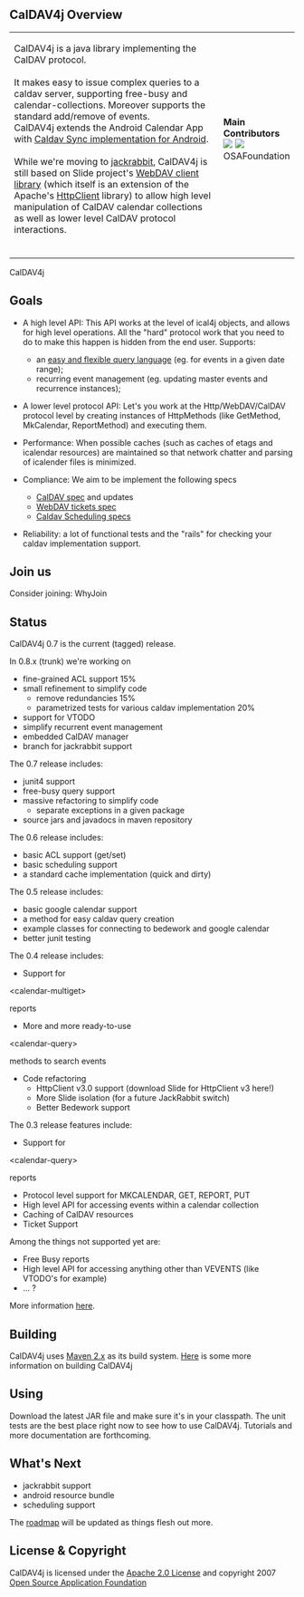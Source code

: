 ## CalDAV4j Overview ##

<table><tr><td>

CalDAV4j is a java library implementing the CalDAV protocol. <br>
<br>
It makes easy to issue complex queries to a caldav server, supporting free-busy and calendar-collections. Moreover supports the standard add/remove of events.<br>
CalDAV4j extends the Android Calendar App with  <a href='BuildAndroid.md'>Caldav Sync implementation for Android</a>.<br>
<br>
While we're moving to <a href='http://jackrabbit.apache.org/jackrabbit-webdav-library.html'>jackrabbit</a>, CalDAV4j is still  based on Slide project's <a href='http://jakarta.apache.org/slide/webdav-client.html'>WebDAV client library</a> (which itself is an extension of the Apache's <a href='http://jakarta.apache.org/commons/httpclient/'>HttpClient</a> library) to allow high level manipulation of CalDAV calendar collections as well as lower level CalDAV protocol interactions.<br>
<br>
</td><td width='15%'>
<b>Main Contributors</b><br />
<a href='http://www.babel.it/en.html'><img src='http://www.babel.it/templates/rt_panacea_j15/images/logo/light/logo.png' /></a>
<a href='http://www.osafoundation.org'><img src='http://upload.wikimedia.org/wikipedia/commons/5/57/Chandler-superdog.png' /></a> OSAFoundation<br>
<br>
</td></tr></table>

CalDAV4j

## Goals ##

  * A high level API: This API works at the level of ical4j objects, and allows for high level operations. All the "hard" protocol work that you need to do to make this happen is hidden from the end user. Supports:
    * an [easy and flexible query language](CreateCaldavQuery.md) (eg. for events in a given date range);
    * recurring event management (eg. updating master events and recurrence instances);

  * A lower level protocol API: Let's you work at the Http/WebDAV/CalDAV protocol level by creating instances of HttpMethods (like GetMethod, MkCalendar, ReportMethod) and executing them.

  * Performance: When possible caches (such as caches of etags and icalendar resources) are maintained so that network chatter and parsing of icalender files is minimized.

  * Compliance: We aim to be implement the following specs
    * [CalDAV spec](http://tools.ietf.org/html/rfc4791) and updates
    * [WebDAV tickets spec](http://www.sharemation.com/~milele/public/dav/draft-ito-dav-ticket-00.txt)
    * [Caldav Scheduling specs](https://datatracker.ietf.org/doc/draft-desruisseaux-caldav-sched/)
  * Reliability: a lot of functional tests and the "rails" for checking your caldav implementation support.

## Join us ##

Consider joining: WhyJoin

## Status ##

CalDAV4j 0.7 is the current (tagged) release.

In 0.8.x (trunk) we're working on
  * fine-grained ACL support 15%
  * small refinement to simplify code
    * remove redundancies 15%
    * parametrized tests for various caldav implementation 20%
  * support for VTODO
  * simplify recurrent event management
  * embedded CalDAV manager
  * branch for jackrabbit support

The 0.7 release includes:
  * junit4 support
  * free-busy query support
  * massive refactoring to simplify code
    * separate exceptions in a given package
  * source jars and javadocs in maven repository


The 0.6 release includes:
  * basic ACL support (get/set)
  * basic scheduling support
  * a standard cache implementation (quick and dirty)

The 0.5 release includes:
  * basic google calendar support
  * a method for easy caldav query creation
  * example classes for connecting to bedework and google calendar
  * better junit testing

The 0.4 release includes:
  * Support for 

&lt;calendar-multiget&gt;

 reports
  * More and more ready-to-use 

&lt;calendar-query&gt;

 methods to search events
  * Code refactoring
    * HttpClient v3.0 support (download Slide for HttpClient v3 here!)
    * More Slide isolation (for a future JackRabbit switch)
    * Better Bedework support

The 0.3 release features include:
  * Support for 

&lt;calendar-query&gt;

 reports
  * Protocol level support for MKCALENDAR, GET, REPORT, PUT
  * High level API for accessing events within a calendar collection
  * Caching of CalDAV resources
  * Ticket Support

Among the things not supported yet are:
  * Free Busy reports
  * High level API for accessing anything other than VEVENTS (like VTODO's for example)
  * ... ?

More information [here](Status.md).
## Building ##

CalDAV4j uses [Maven 2.x](http://maven.apache.org/) as its build system. [Here](BuildingCalDAV4j.md) is some more information on building CalDAV4j


## Using ##

Download the latest JAR file and make sure it's in your classpath. The unit tests are the best place right now to see how to use CalDAV4j. Tutorials and more documentation are forthcoming.

## What's Next ##

  * jackrabbit support
  * android resource bundle
  * scheduling support

The [roadmap](Roadmap.md) will be updated as things flesh out more.

## License & Copyright ##

CalDAV4j is licensed under the [Apache 2.0 License](http://www.apache.org/licenses/LICENSE-2.0) and copyright 2007 [Open Source Application Foundation](http://osafoundation.org)